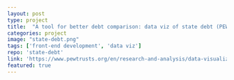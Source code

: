 ```yaml
---
layout: post
type: project
title:  "A tool for better debt comparison: data viz of state debt (PEW)"
categories: project
image: "state-debt.png"
tags: ['front-end development', 'data viz']
repo: 'state-debt'
link: 'https://www.pewtrusts.org/en/research-and-analysis/data-visualizations/2019/a-tool-for-better-debt-comparisons'
featured: true
---
```


